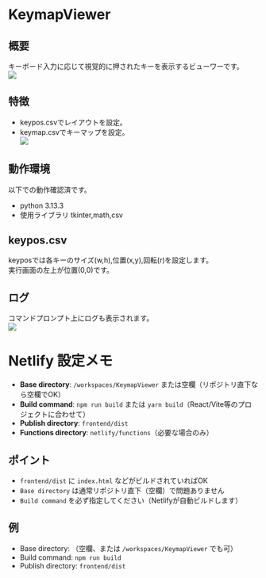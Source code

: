 # KeymapViewer
## 概要
キーボード入力に応じて視覚的に押されたキーを表示するビューワーです。  
![](./readmeimage/KeymapViewer_event.webp)  

## 特徴
* keypos.csvでレイアウトを設定。  
* keymap.csvでキーマップを設定。  
![](./readmeimage/KeymapViewer.webp)  

## 動作環境
以下での動作確認済です。  
* python 3.13.3  
* 使用ライブラリ tkinter,math,csv  

## keypos.csv
keyposでは各キーのサイズ(w,h),位置(x,y),回転(r)を設定します。  
実行画面の左上が位置(0,0)です。  

## ログ
コマンドプロンプト上にログも表示されます。  
![](./readmeimage/KeymapViewerLog.webp)

# Netlify 設定メモ

- **Base directory**: `/workspaces/KeymapViewer` または空欄（リポジトリ直下なら空欄でOK）
- **Build command**: `npm run build` または `yarn build`（React/Vite等のプロジェクトに合わせて）
- **Publish directory**: `frontend/dist`
- **Functions directory**: `netlify/functions`（必要な場合のみ）

## ポイント
- `frontend/dist` に `index.html` などがビルドされていればOK
- `Base directory` は通常リポジトリ直下（空欄）で問題ありません
- `Build command` を必ず指定してください（Netlifyが自動ビルドします）

## 例
- Base directory: （空欄、または `/workspaces/KeymapViewer` でも可）
- Build command: `npm run build`
- Publish directory: `frontend/dist`

